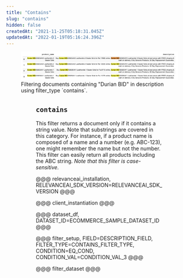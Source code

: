 ```yaml
---
title: "Contains"
slug: "contains"
hidden: false
createdAt: "2021-11-25T05:18:31.045Z"
updatedAt: "2022-01-19T05:16:24.396Z"
---
```

<figure>
<img src="https://github.com/RelevanceAI/RelevanceAI-readme-docs/blob/v1.1.4-update/docs_template/GENERAL_FEATURES/_assets/contains.png?raw=true" width="2048" alt="contains.png" />
<figcaption>Filtering documents containing "Durian BID" in description using filter_type `contains`.</figcaption>
<figure>


## `contains`

This filter returns a document only if it contains a string value. Note that substrings are covered in this category. For instance, if a product name is composed of a name and a number (e.g. ABC-123), one might remember the name but not the number. This filter can easily return all products including the ABC string.
*Note that this filter is case-sensitive.*

@@@ relevanceai_installation, RELEVANCEAI_SDK_VERSION=RELEVANCEAI_SDK_VERSION @@@

@@@ client_instantiation @@@

@@@ dataset_df, DATASET_ID=ECOMMERCE_SAMPLE_DATASET_ID @@@

@@@ filter_setup, FIELD=DESCRIPTION_FIELD, FILTER_TYPE=CONTAINS_FILTER_TYPE, CONDITION=EQ_COND, CONDITION_VAL=CONDITION_VAL_3 @@@

@@@ filter_dataset @@@

